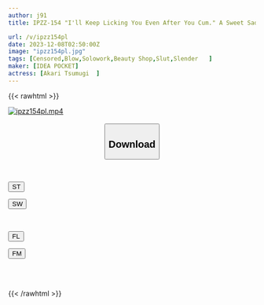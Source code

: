 ```yaml
---
author: j91
title: IPZZ-154 "I'll Keep Licking You Even After You Cum." A Sweet Sadistic Slut Who Sucks And Knocks Down Even After Ejaculating. A Total Of 11 Shots! ! Tsumugi Akari

url: /v/ipzz154pl
date: 2023-12-08T02:50:00Z
image: "ipzz154pl.jpg"
tags: [Censored,Blow,Solowork,Beauty Shop,Slut,Slender	 ]
maker: [IDEA POCKET]
actress: [Akari Tsumugi  ]
---
```



{{< rawhtml >}}

<div class="video" data-videoid="GkoGzokZrYu1KyB">
    <a href="javascript:;">
        <img src="/v/ipzz154pl/ipzz154pl.jpg" width="WIDTH" height="HEIGHT" alt="ipzz154pl.mp4" loading="lazy">
    </a>
</div>

<script type="text/javascript" src="https://j91.asia/asset/on-demand-st.js"></script>

<br>
  <link rel="stylesheet" href="https://j91.asia/asset/bs5.css">
  
  <center>
  <button class="btn btn-primary" type="button" data-bs-toggle="collapse" data-bs-target=".multi-collapse" aria-expanded="false" aria-controls="multiCollapseExample1 multiCollapseExample2"><h2>Download</h2></button></center>
</p>
<div class="row">
  <div class="col">
    <div class="collapse multi-collapse" id="multiCollapseExample1">
      <div class="card card-body">
	      	      <br>
<div class="buttons">  
<p><a href="https://streamtape.to/v/GkoGzokZrYu1KyB" target="_blank"><button class="btn-hover color-3"><i class="fa fa-download"></i> ST</button></a></p>
<p><a href="https://flaswish.com/pjhhjmif1mcc" target="_blank"><button class="btn-hover color-2"><i class="fa fa-download"></i> SW</button></a></p></div>
    </div>
  </div>
</div>
  <div class="col">
    <div class="collapse multi-collapse" id="multiCollapseExample2">
      <div class="card card-body">
	      <br>
<div class="buttons">
<p><a href="javascript:;" target="_blank"><button class="btn-hover color-9"><i class="fa fa-download"></i> FL</button></a></p>
<p><a href="javascript:;" target="_blank"><button class="btn-hover color-8"><i class="fa fa-download"></i> FM</button></a></p></div>
<br><br>
      </div>
    </div>
  </div>
</div>

{{< /rawhtml >}}
